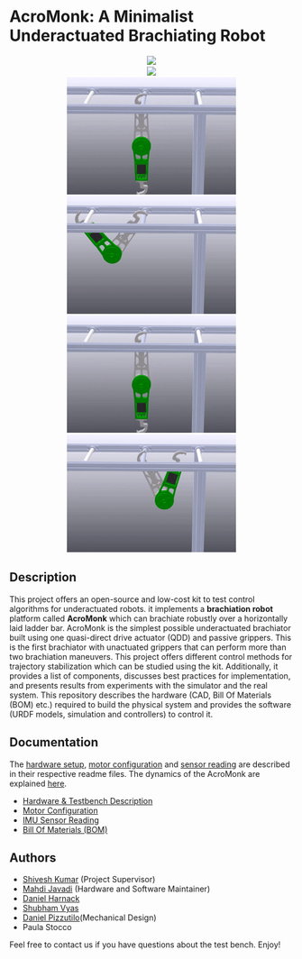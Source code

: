 # AcroMonk: A Minimalist Underactuated Brachiating Robot
<div align="center">
<img width="605" src="images/poster_new.png" />
</div>


<div align="center">
<img width="605" src="images/5x-tvlqr.gif" />
</div>

<div align="center">
<img width="300" src="images/zb.gif" >
<img width="300" src="images/bf.gif" >
</div>
<div align="center">
<img width="300" src="images/zf.gif" >
<img width="300" src="images/fb.gif" >
</div>

## Description
This project offers an open-source and low-cost kit to test control algorithms 
for underactuated robots. 
it implements a **brachiation robot** platform called **AcroMonk** which 
can brachiate robustly over a horizontally laid ladder bar. AcroMonk is 
the simplest possible underactuated brachiator built using one quasi-direct 
drive actuator (QDD) and passive grippers. This is the first brachiator with 
unactuated grippers that can perform more than two brachiation maneuvers. 
This project offers different control methods for trajectory stabilization 
which can be studied using the kit. Additionally, it provides a list of 
components, discusses best practices for implementation, and presents results 
from experiments with the simulator and the real system. This repository 
describes the hardware (CAD, Bill Of Materials (BOM) etc.) required to build 
the physical system and provides the software (URDF models, simulation and 
controllers) to control it.


## Documentation

The [hardware setup](hardware/testbench-description.md), [motor configuration](hardware/motor-configuration.md) and [sensor reading](hardware/imu-sensor-reading.md) are described in their respective readme files.
The dynamics of the AcroMonk are explained [here](docs/acrm-equations.md).

* [Hardware & Testbench Description](hardware/testbench-description.md)
* [Motor Configuration](hardware/motor-configuration.md)
* [IMU Sensor Reading](hardware/imu-sensor-reading.md)
* [Bill Of Materials (BOM)](docs/bills-of-materials.md)

## Authors #

* [Shivesh Kumar](https://robotik.dfki-bremen.de/en/about-us/staff/shku02.html) (Project Supervisor)
* [Mahdi Javadi](https://robotik.dfki-bremen.de/en/about-us/staff/maja04/) (Hardware and Software Maintainer)
* [Daniel Harnack](https://robotik.dfki-bremen.de/en/about-us/staff/daha03.html)
* [Shubham Vyas](https://robotik.dfki-bremen.de/en/about-us/staff/shvy01/)
* [Daniel Pizzutilo](https://robotik.dfki-bremen.de/de/ueber-uns/mitarbeiter/dapi01.html)(Mechanical Design)
* Paula Stocco

Feel free to contact us if you have questions about the test bench. Enjoy!
